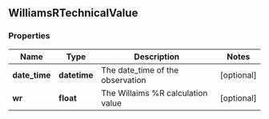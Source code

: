 ## WilliamsRTechnicalValue

### Properties
Name | Type | Description | Notes
------------ | ------------- | ------------- | -------------
**date_time** | **datetime** | The date_time of the observation | [optional] 
**wr** | **float** | The Willaims %R calculation value | [optional] 



